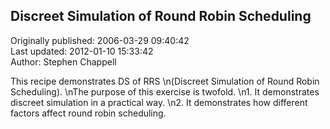 ## Discreet Simulation of Round Robin Scheduling  
Originally published: 2006-03-29 09:40:42  
Last updated: 2012-01-10 15:33:42  
Author: Stephen Chappell  
  
This recipe demonstrates DS of RRS\n(Discreet Simulation of Round Robin Scheduling).\nThe purpose of this exercise is twofold.\n1. It demonstrates discreet simulation in a practical way.\n2. It demonstrates how different factors affect round robin scheduling.